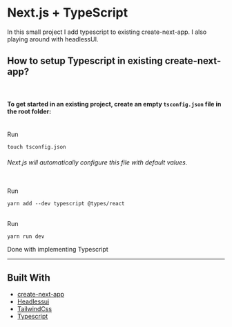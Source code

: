 # Next.js + TypeScript

In this small project I add typescript to existing create-next-app. I also playing around with headlessUI.

## How to setup Typescript in existing create-next-app?

<br />

#### To get started in an **existing project**, create an empty `tsconfig.json` file in the root folder:

<br/>
Run

```
touch tsconfig.json
```

###### Next.js will automatically configure this file with default values.

<br />
Run

```
yarn add --dev typescript @types/react
```

<br />
Run

```
yarn run dev
```

Done with implementing Typescript

---

## Built With

- [create-next-app](https://nextjs.org/docs/api-reference/create-next-app)
- [Headlessui](https://headlessui.dev/)
- [TailwindCss](https://tailwindcss.com/)
- [Typescript](https://nextjs.org/docs/basic-features/typescript)
